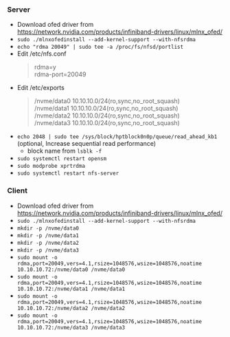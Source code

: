 ### Server
* Download ofed driver from https://network.nvidia.com/products/infiniband-drivers/linux/mlnx_ofed/
* `sudo ./mlnxofedinstall --add-kernel-support --with-nfsrdma`
* `echo "rdma 20049" | sudo tee -a /proc/fs/nfsd/portlist`
* Edit /etc/nfs.conf
  > rdma=y  
  > rdma-port=20049
* Edit /etc/exports
  > /nvme/data0 10.10.10.0/24(ro,sync,no_root_squash)  
  > /nvme/data1 10.10.10.0/24(ro,sync,no_root_squash)  
  > /nvme/data2 10.10.10.0/24(ro,sync,no_root_squash)  
  > /nvme/data3 10.10.10.0/24(ro,sync,no_root_squash)
* `echo 2048 | sudo tee /sys/block/hptblock0n0p/queue/read_ahead_kb1` (optional, Increase sequential read performance)
  * block name from `lsblk -f`
* `sudo systemctl restart opensm`
* `sudo modprobe xprtrdma`
* `sudo systemctl restart nfs-server`

### Client
* Download ofed driver from https://network.nvidia.com/products/infiniband-drivers/linux/mlnx_ofed/
* `sudo ./mlnxofedinstall --add-kernel-support --with-nfsrdma`
* `mkdir -p /nvme/data0`
* `mkdir -p /nvme/data1`
* `mkdir -p /nvme/data2`
* `mkdir -p /nvme/data3`
* `sudo mount -o rdma,port=20049,vers=4.1,rsize=1048576,wsize=1048576,noatime 10.10.10.72:/nvme/data0 /nvme/data0`
* `sudo mount -o rdma,port=20049,vers=4.1,rsize=1048576,wsize=1048576,noatime 10.10.10.72:/nvme/data1 /nvme/data1`
* `sudo mount -o rdma,port=20049,vers=4.1,rsize=1048576,wsize=1048576,noatime 10.10.10.72:/nvme/data2 /nvme/data2`
* `sudo mount -o rdma,port=20049,vers=4.1,rsize=1048576,wsize=1048576,noatime 10.10.10.72:/nvme/data3 /nvme/data3`
